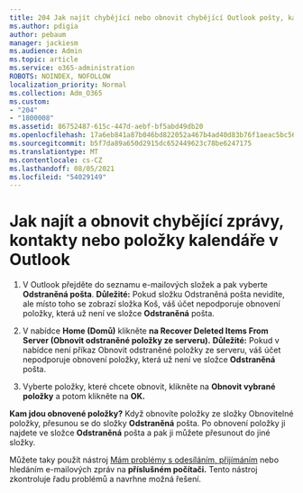 ```yaml
---
title: 204 Jak najít chybějící nebo obnovit chybějící Outlook pošty, kalendáře nebo kontaktů
ms.author: pdigia
author: pebaum
manager: jackiesm
ms.audience: Admin
ms.topic: article
ms.service: o365-administration
ROBOTS: NOINDEX, NOFOLLOW
localization_priority: Normal
ms.collection: Adm_O365
ms.custom:
- "204"
- "1800008"
ms.assetid: 86752487-615c-447d-aebf-bf5abd49db20
ms.openlocfilehash: 17a6eb841a87b046bd822052a467b4ad40d83b76f1aeac5bc56bea29b4d9a755
ms.sourcegitcommit: b5f7da89a650d2915dc652449623c78be6247175
ms.translationtype: MT
ms.contentlocale: cs-CZ
ms.lasthandoff: 08/05/2021
ms.locfileid: "54029149"
---
```

# <a name="how-to-find-and-recover-missing-messages-contacts-or-calendar-items-in-outlook"></a>Jak najít a obnovit chybějící zprávy, kontakty nebo položky kalendáře v Outlook

1. V Outlook přejděte do seznamu e-mailových složek a pak vyberte **Odstraněná pošta**. **Důležité:** Pokud složku Odstraněná  pošta nevidíte, ale  místo toho se zobrazí složka Koš, váš účet nepodporuje obnovení položky, která už není ve složce **Odstraněná** pošta.

2. V nabídce **Home (Domů)** klikněte **na Recover Deleted Items From Server (Obnovit odstraněné položky ze serveru).** **Důležité:** Pokud v  nabídce není příkaz Obnovit odstraněné položky ze serveru, váš účet nepodporuje obnovení položky, která už není ve složce **Odstraněná** pošta.

3. Vyberte položky, které chcete obnovit, klikněte na **Obnovit vybrané položky** a potom klikněte na **OK.**

**Kam jdou obnovené položky?** Když obnovíte položky ze složky Obnovitelné položky, přesunou se do složky **Odstraněná** pošta. Po obnovení položky ji najdete ve složce **Odstraněná** pošta a pak ji můžete přesunout do jiné složky.

Můžete taky použít nástroj [Mám problémy s odesíláním, přijímáním](https://aka.ms/SaRA-OutlookSendReceive) nebo hledáním e-mailových zpráv na **příslušném počítači.** Tento nástroj zkontroluje řadu problémů a navrhne možná řešení.
